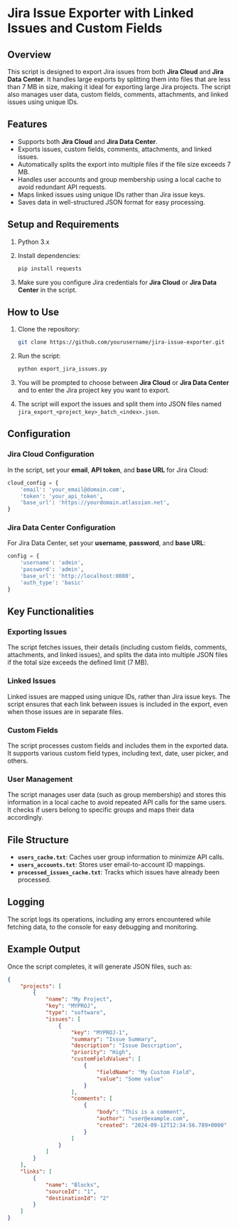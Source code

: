 
# Jira Issue Exporter with Linked Issues and Custom Fields

## Overview

This script is designed to export Jira issues from both **Jira Cloud** and **Jira Data Center**. It handles large exports by splitting them into files that are less than 7 MB in size, making it ideal for exporting large Jira projects. The script also manages user data, custom fields, comments, attachments, and linked issues using unique IDs.

## Features

- Supports both **Jira Cloud** and **Jira Data Center**.
- Exports issues, custom fields, comments, attachments, and linked issues.
- Automatically splits the export into multiple files if the file size exceeds 7 MB.
- Handles user accounts and group membership using a local cache to avoid redundant API requests.
- Maps linked issues using unique IDs rather than Jira issue keys.
- Saves data in well-structured JSON format for easy processing.

## Setup and Requirements

1. Python 3.x
2. Install dependencies:
    ```bash
    pip install requests
    ```

3. Make sure you configure Jira credentials for **Jira Cloud** or **Jira Data Center** in the script.

## How to Use

1. Clone the repository:
    ```bash
    git clone https://github.com/yourusername/jira-issue-exporter.git
    ```

2. Run the script:
    ```bash
    python export_jira_issues.py
    ```

3. You will be prompted to choose between **Jira Cloud** or **Jira Data Center** and to enter the Jira project key you want to export.

4. The script will export the issues and split them into JSON files named `jira_export_<project_key>_batch_<index>.json`.

## Configuration

### Jira Cloud Configuration

In the script, set your **email**, **API token**, and **base URL** for Jira Cloud:
```python
cloud_config = {
    'email': 'your_email@domain.com',
    'token': 'your_api_token',
    'base_url': 'https://yourdomain.atlassian.net',
}
```

### Jira Data Center Configuration

For Jira Data Center, set your **username**, **password**, and **base URL**:
```python
config = {
    'username': 'admin', 
    'password': 'admin',  
    'base_url': 'http://localhost:8080',
    'auth_type': 'basic'
}
```

## Key Functionalities

### Exporting Issues

The script fetches issues, their details (including custom fields, comments, attachments, and linked issues), and splits the data into multiple JSON files if the total size exceeds the defined limit (7 MB).

### Linked Issues

Linked issues are mapped using unique IDs, rather than Jira issue keys. The script ensures that each link between issues is included in the export, even when those issues are in separate files.

### Custom Fields

The script processes custom fields and includes them in the exported data. It supports various custom field types, including text, date, user picker, and others.

### User Management

The script manages user data (such as group membership) and stores this information in a local cache to avoid repeated API calls for the same users. It checks if users belong to specific groups and maps their data accordingly.

## File Structure

- **`users_cache.txt`**: Caches user group information to minimize API calls.
- **`users_accounts.txt`**: Stores user email-to-account ID mappings.
- **`processed_issues_cache.txt`**: Tracks which issues have already been processed.

## Logging

The script logs its operations, including any errors encountered while fetching data, to the console for easy debugging and monitoring.

## Example Output

Once the script completes, it will generate JSON files, such as:

```json
{
    "projects": [
        {
            "name": "My Project",
            "key": "MYPROJ",
            "type": "software",
            "issues": [
                {
                    "key": "MYPROJ-1",
                    "summary": "Issue Summary",
                    "description": "Issue Description",
                    "priority": "High",
                    "customFieldValues": [
                        {
                            "fieldName": "My Custom Field",
                            "value": "Some value"
                        }
                    ],
                    "comments": [
                        {
                            "body": "This is a comment",
                            "author": "user@example.com",
                            "created": "2024-09-12T12:34:56.789+0000"
                        }
                    ]
                }
            ]
        }
    ],
    "links": [
        {
            "name": "Blocks",
            "sourceId": "1",
            "destinationId": "2"
        }
    ]
}
```
